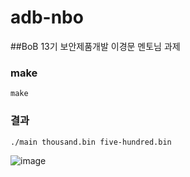 # adb-nbo
##BoB 13기 보안제품개발 이경문 멘토님 과제

### make
```
make
```

### 결과
```
./main thousand.bin five-hundred.bin
```

![image](https://github.com/user-attachments/assets/7882f50d-4c12-48eb-9463-0d9fe197e2a0)
